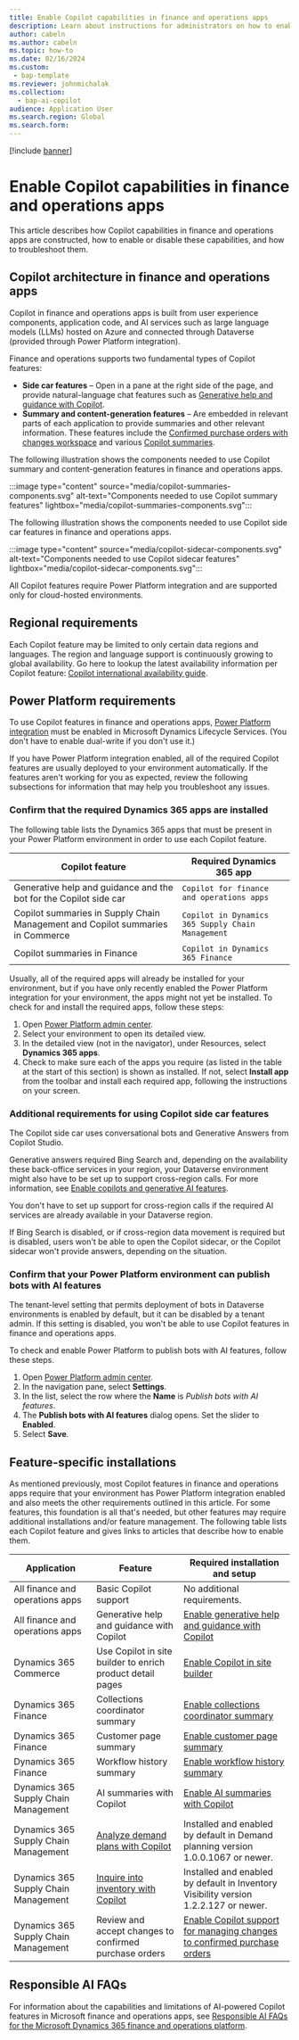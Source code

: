 ```yaml
---
title: Enable Copilot capabilities in finance and operations apps
description: Learn about instructions for administrators on how to enable basic Copilot capabilities in finance and operations apps.
author: cabeln
ms.author: cabeln
ms.topic: how-to
ms.date: 02/16/2024
ms.custom:
 - bap-template
ms.reviewer: johnmichalak
ms.collection:
  - bap-ai-copilot
audience: Application User
ms.search.region: Global
ms.search.form:
---
```


[!include [banner](../includes/banner.md)]

# Enable Copilot capabilities in finance and operations apps

This article describes how Copilot capabilities in finance and operations apps are constructed, how to enable or disable these capabilities, and how to troubleshoot them.

## Copilot architecture in finance and operations apps

Copilot in finance and operations apps is built from user experience components, application code, and AI services such as large language models (LLMs) hosted on Azure and connected through Dataverse (provided through Power Platform integration).

Finance and operations supports two fundamental types of Copilot features:

- **Side car features** – Open in a pane at the right side of the page, and provide natural-language chat features such as [Generative help and guidance with Copilot](../../fin-ops/copilot/copliot-generative-help.md).
- **Summary and content-generation features** – Are embedded in relevant parts of each application to provide summaries and other relevant information. These features include the [Confirmed purchase orders with changes workspace](../../../supply-chain/procurement/purchase-order-changes-after-confirmation.md) and various [Copilot summaries](../../../supply-chain/get-started/copilot-summaries-overview.md).

The following illustration shows the components needed to use Copilot summary and content-generation features in finance and operations apps.

:::image type="content" source="media/copilot-summaries-components.svg" alt-text="Components needed to use Copilot summary features" lightbox="media/copilot-summaries-components.svg":::

The following illustration shows the components needed to use Copilot side car features in finance and operations apps.

:::image type="content" source="media/copilot-sidecar-components.svg" alt-text="Components needed to use Copilot sidecar features" lightbox="media/copilot-sidecar-components.svg":::

All Copilot features require Power Platform integration and are supported only for cloud-hosted environments.

## Regional requirements

Each Copilot feature may be limited to only certain data regions and languages. The region and language support is continuously growing to global availability. Go here to lookup the latest availability information per Copilot feature: [Copilot international availability guide](https://dynamics.microsoft.com/availability-reports/copilotreport/).

## Power Platform requirements

To use Copilot features in finance and operations apps, [Power Platform integration](../power-platform/enable-power-platform-integration.md) must be enabled in Microsoft Dynamics Lifecycle Services. (You don't have to enable dual-write if you don't use it.)

If you have Power Platform integration enabled, all of the required Copilot features are usually deployed to your environment automatically. If the features aren't working for you as expected, review the following subsections for information that may help you troubleshoot any issues.

### Confirm that the required Dynamics 365 apps are installed

The following table lists the Dynamics 365 apps that must be present in your Power Platform environment in order to use each Copilot feature.

|  Copilot feature  | Required Dynamics 365 app |
|---|---|
| Generative help and guidance and the bot for the Copilot side car | `Copilot for finance and operations apps` |
| Copilot summaries in Supply Chain Management and Copilot summaries in Commerce | `Copilot in Dynamics 365 Supply Chain Management` |
| Copilot summaries in Finance | `Copilot in Dynamics 365 Finance` |

Usually, all of the required apps will already be installed for your environment, but if you have only recently enabled the Power Platform integration for your environment, the apps might not yet be installed. To check for and install the required apps, follow these steps:

1. Open [Power Platform admin center](https://admin.powerplatform.microsoft.com/).
1. Select your environment to open its detailed view.
1. In the detailed view (not in the navigator), under Resources, select **Dynamics 365 apps**.
1. Check to make sure each of the apps you require (as listed in the table at the start of this section) is shown as installed. If not, select **Install app** from the toolbar and install each required app, following the instructions on your screen.

### Additional requirements for using Copilot side car features

The Copilot side car uses conversational bots and Generative Answers from Copilot Studio.

Generative answers required Bing Search and, depending on the availability these back-office services in your region, your Dataverse environment might also have to be set up to support cross-region calls. For more information, see [Enable copilots and generative AI features](/power-platform/admin/geographical-availability-copilot).

You don't have to set up support for cross-region calls if the required AI services are already available in your Dataverse region.

If Bing Search is disabled, or if cross-region data movement is required but is disabled, users won't be able to open the Copilot sidecar, or the Copilot sidecar won't provide answers, depending on the situation.

### Confirm that your Power Platform environment can publish bots with AI features

The tenant-level setting that permits deployment of bots in Dataverse environments is enabled by default, but it can be disabled by a tenant admin. If this setting is disabled, you won't be able to use Copilot features in finance and operations apps.

To check and enable Power Platform to publish bots with AI features, follow these steps.

1. Open [Power Platform admin center](https://admin.powerplatform.microsoft.com/).
1. In the navigation pane, select **Settings**.
1. In the list, select the row where the **Name** is *Publish bots with AI features*.
1. The **Publish bots with AI features** dialog opens. Set the slider to **Enabled**.
1. Select **Save**.

## Feature-specific installations

As mentioned previously, most Copilot features in finance and operations apps require that your environment has Power Platform integration enabled and also meets the other requirements outlined in this article. For some features, this foundation is all that's needed, but other features may require additional installations and/or feature management. The following table lists each Copilot feature and gives links to articles that describe how to enable them.

| Application | Feature | Required installation and setup |
|---|---|---|
| All finance and operations apps | Basic Copilot support | No additional requirements. |
| All finance and operations apps | Generative help and guidance with Copilot | [Enable generative help and guidance with Copilot](enable-copliot-generative-help.md) |
| Dynamics 365 Commerce | Use Copilot in site builder to enrich product detail pages | [Enable Copilot in site builder](../../../commerce/copilot-site-builder.md) |
| Dynamics 365 Finance | Collections coordinator summary | [Enable collections coordinator summary](../../../finance/accounts-receivable/CollectionsCoordinatorSummary.md) |
| Dynamics 365 Finance | Customer page summary | [Enable customer page summary](../../../finance/accounts-receivable/CustomerPageSummary.md) |
| Dynamics 365 Finance | Workflow history summary | [Enable workflow history summary](../../fin-ops/organization-administration/workflow-history-summary.md) |
| Dynamics 365 Supply Chain Management | AI summaries with Copilot | [Enable AI summaries with Copilot](../../../supply-chain/get-started/copilot-summaries-overview.md) |
| Dynamics 365 Supply Chain Management | [Analyze demand plans with Copilot](../../../supply-chain/demand-planning/demand-planning-copilot.md) | Installed and enabled by default in Demand planning version 1.0.0.1067 or newer. |
| Dynamics 365 Supply Chain Management | [Inquire into inventory with Copilot](../../../supply-chain/inventory/inventory-visibility-copilot-api.md) | Installed and enabled by default in Inventory Visibility version 1.2.2.127 or newer. |
| Dynamics 365 Supply Chain Management | Review and accept changes to confirmed purchase orders | [Enable Copilot support for managing changes to confirmed purchase orders](purchase-order-changes-after-confirmation-enable.md) |

## Responsible AI FAQs

For information about the capabilities and limitations of AI-powered Copilot features in Microsoft finance and operations apps, see [Responsible AI FAQs for the Microsoft Dynamics 365 finance and operations platform](../responsible-ai/responsible-ai-overview.md).
